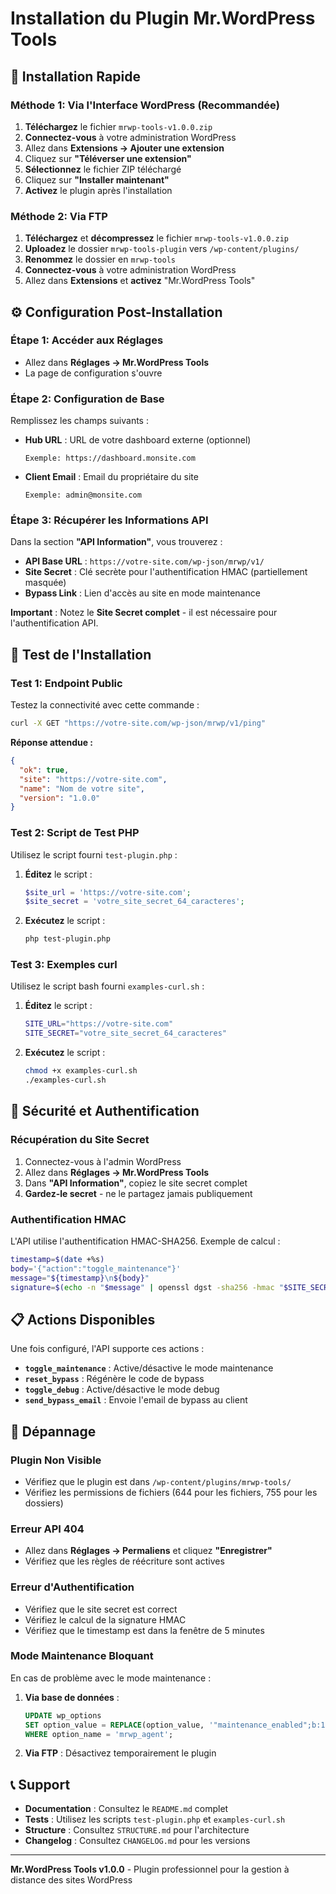 # Installation du Plugin Mr.WordPress Tools

## 🚀 Installation Rapide

### Méthode 1: Via l'Interface WordPress (Recommandée)

1. **Téléchargez** le fichier `mrwp-tools-v1.0.0.zip`
2. **Connectez-vous** à votre administration WordPress
3. Allez dans **Extensions → Ajouter une extension**
4. Cliquez sur **"Téléverser une extension"**
5. **Sélectionnez** le fichier ZIP téléchargé
6. Cliquez sur **"Installer maintenant"**
7. **Activez** le plugin après l'installation

### Méthode 2: Via FTP

1. **Téléchargez** et **décompressez** le fichier `mrwp-tools-v1.0.0.zip`
2. **Uploadez** le dossier `mrwp-tools-plugin` vers `/wp-content/plugins/`
3. **Renommez** le dossier en `mrwp-tools`
4. **Connectez-vous** à votre administration WordPress
5. Allez dans **Extensions** et **activez** "Mr.WordPress Tools"

## ⚙️ Configuration Post-Installation

### Étape 1: Accéder aux Réglages
- Allez dans **Réglages → Mr.WordPress Tools**
- La page de configuration s'ouvre

### Étape 2: Configuration de Base
Remplissez les champs suivants :

- **Hub URL** : URL de votre dashboard externe (optionnel)
  ```
  Exemple: https://dashboard.monsite.com
  ```

- **Client Email** : Email du propriétaire du site
  ```
  Exemple: admin@monsite.com
  ```

### Étape 3: Récupérer les Informations API

Dans la section **"API Information"**, vous trouverez :

- **API Base URL** : `https://votre-site.com/wp-json/mrwp/v1/`
- **Site Secret** : Clé secrète pour l'authentification HMAC (partiellement masquée)
- **Bypass Link** : Lien d'accès au site en mode maintenance

**Important** : Notez le **Site Secret complet** - il est nécessaire pour l'authentification API.

## 🔧 Test de l'Installation

### Test 1: Endpoint Public
Testez la connectivité avec cette commande :

```bash
curl -X GET "https://votre-site.com/wp-json/mrwp/v1/ping"
```

**Réponse attendue :**
```json
{
  "ok": true,
  "site": "https://votre-site.com",
  "name": "Nom de votre site",
  "version": "1.0.0"
}
```

### Test 2: Script de Test PHP
Utilisez le script fourni `test-plugin.php` :

1. **Éditez** le script :
   ```php
   $site_url = 'https://votre-site.com';
   $site_secret = 'votre_site_secret_64_caracteres';
   ```

2. **Exécutez** le script :
   ```bash
   php test-plugin.php
   ```

### Test 3: Exemples curl
Utilisez le script bash fourni `examples-curl.sh` :

1. **Éditez** le script :
   ```bash
   SITE_URL="https://votre-site.com"
   SITE_SECRET="votre_site_secret_64_caracteres"
   ```

2. **Exécutez** le script :
   ```bash
   chmod +x examples-curl.sh
   ./examples-curl.sh
   ```

## 🔐 Sécurité et Authentification

### Récupération du Site Secret
1. Connectez-vous à l'admin WordPress
2. Allez dans **Réglages → Mr.WordPress Tools**
3. Dans **"API Information"**, copiez le site secret complet
4. **Gardez-le secret** - ne le partagez jamais publiquement

### Authentification HMAC
L'API utilise l'authentification HMAC-SHA256. Exemple de calcul :

```bash
timestamp=$(date +%s)
body='{"action":"toggle_maintenance"}'
message="${timestamp}\n${body}"
signature=$(echo -n "$message" | openssl dgst -sha256 -hmac "$SITE_SECRET" -binary | base64)
```

## 📋 Actions Disponibles

Une fois configuré, l'API supporte ces actions :

- **`toggle_maintenance`** : Active/désactive le mode maintenance
- **`reset_bypass`** : Régénère le code de bypass
- **`toggle_debug`** : Active/désactive le mode debug
- **`send_bypass_email`** : Envoie l'email de bypass au client

## 🛟 Dépannage

### Plugin Non Visible
- Vérifiez que le plugin est dans `/wp-content/plugins/mrwp-tools/`
- Vérifiez les permissions de fichiers (644 pour les fichiers, 755 pour les dossiers)

### Erreur API 404
- Allez dans **Réglages → Permaliens** et cliquez **"Enregistrer"**
- Vérifiez que les règles de réécriture sont actives

### Erreur d'Authentification
- Vérifiez que le site secret est correct
- Vérifiez le calcul de la signature HMAC
- Vérifiez que le timestamp est dans la fenêtre de 5 minutes

### Mode Maintenance Bloquant
En cas de problème avec le mode maintenance :

1. **Via base de données** :
   ```sql
   UPDATE wp_options 
   SET option_value = REPLACE(option_value, '"maintenance_enabled";b:1', '"maintenance_enabled";b:0') 
   WHERE option_name = 'mrwp_agent';
   ```

2. **Via FTP** : Désactivez temporairement le plugin

## 📞 Support

- **Documentation** : Consultez le `README.md` complet
- **Tests** : Utilisez les scripts `test-plugin.php` et `examples-curl.sh`
- **Structure** : Consultez `STRUCTURE.md` pour l'architecture
- **Changelog** : Consultez `CHANGELOG.md` pour les versions

---

**Mr.WordPress Tools v1.0.0** - Plugin professionnel pour la gestion à distance des sites WordPress
